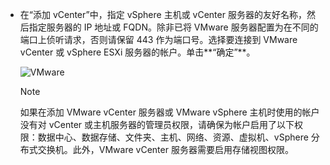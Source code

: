 * 在“添加 vCenter”中，指定 vSphere 主机或 vCenter 服务器的友好名称，然后指定服务器的 IP 地址或 FQDN。除非已将 VMware 服务器配置为在不同的端口上侦听请求，否则请保留 443 作为端口号。选择要连接到 VMware vCenter 或 vSphere ESXi 服务器的帐户。单击**“确定”**。

    ![VMware](./media/site-recovery-add-vcenter/vmware-server.png)  

   > [!NOTE]
   如果在添加 VMware vCenter 服务器或 VMware vSphere 主机时使用的帐户没有对 vCenter 或主机服务器的管理员权限，请确保为帐户启用了以下权限：数据中心、数据存储、文件夹、主机、网络、资源、虚拟机、vSphere 分布式交换机。此外，VMware vCenter 服务器需要启用存储视图权限。

<!---HONumber=Mooncake_0306_2017-->